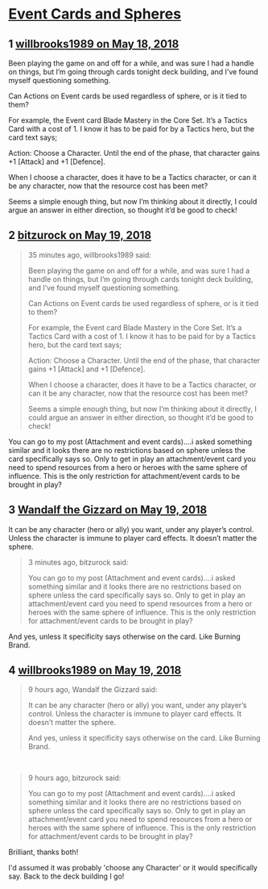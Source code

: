 # [Event Cards and Spheres](https://community.fantasyflightgames.com/topic/276181-event-cards-and-spheres/)

## 1 [willbrooks1989 on May 18, 2018](https://community.fantasyflightgames.com/topic/276181-event-cards-and-spheres/?do=findComment&comment=3338273)

Been playing the game on and off for a while, and was sure I had a handle on things, but I’m going through cards tonight deck building, and I’ve found myself questioning something.

Can Actions on Event cards be used regardless of sphere, or is it tied to them?

For example, the Event card Blade Mastery in the Core Set. It’s a Tactics Card with a cost of 1. I know it has to be paid for by a Tactics hero, but the card text says;

Action: Choose a Character. Until the end of the phase, that character gains +1 [Attack] and +1 [Defence].

When I choose a character, does it have to be a Tactics character, or can it be any character, now that the resource cost has been met?

Seems a simple enough thing, but now I’m thinking about it directly, I could argue an answer in either direction, so thought it’d be good to check!

## 2 [bitzurock on May 19, 2018](https://community.fantasyflightgames.com/topic/276181-event-cards-and-spheres/?do=findComment&comment=3338360)

> 35 minutes ago, willbrooks1989 said:
> 
> Been playing the game on and off for a while, and was sure I had a handle on things, but I’m going through cards tonight deck building, and I’ve found myself questioning something.
> 
> Can Actions on Event cards be used regardless of sphere, or is it tied to them?
> 
> For example, the Event card Blade Mastery in the Core Set. It’s a Tactics Card with a cost of 1. I know it has to be paid for by a Tactics hero, but the card text says;
> 
> Action: Choose a Character. Until the end of the phase, that character gains +1 [Attack] and +1 [Defence].
> 
> When I choose a character, does it have to be a Tactics character, or can it be any character, now that the resource cost has been met?
> 
> Seems a simple enough thing, but now I’m thinking about it directly, I could argue an answer in either direction, so thought it’d be good to check!

You can go to my post (Attachment and event cards)....i asked something similar and it looks there are no restrictions based on sphere unless the card specifically says so. Only to get in play an attachment/event card you need to spend resources from a hero or heroes with the same sphere of influence. This is the only restriction for attachment/event cards to be brought in play? 

## 3 [Wandalf the Gizzard on May 19, 2018](https://community.fantasyflightgames.com/topic/276181-event-cards-and-spheres/?do=findComment&comment=3338372)

It can be any character (hero or ally) you want, under any player’s control. Unless the character is immune to player card effects. It doesn’t matter the sphere.

> 3 minutes ago, bitzurock said:
> 
> You can go to my post (Attachment and event cards)....i asked something similar and it looks there are no restrictions based on sphere unless the card specifically says so. Only to get in play an attachment/event card you need to spend resources from a hero or heroes with the same sphere of influence. This is the only restriction for attachment/event cards to be brought in play? 

And yes, unless it specificity says otherwise on the card. Like Burning Brand.

## 4 [willbrooks1989 on May 19, 2018](https://community.fantasyflightgames.com/topic/276181-event-cards-and-spheres/?do=findComment&comment=3339044)

> 9 hours ago, Wandalf the Gizzard said:
> 
> It can be any character (hero or ally) you want, under any player’s control. Unless the character is immune to player card effects. It doesn’t matter the sphere.
> 
> And yes, unless it specificity says otherwise on the card. Like Burning Brand.

 

> 9 hours ago, bitzurock said:
> 
> You can go to my post (Attachment and event cards)....i asked something similar and it looks there are no restrictions based on sphere unless the card specifically says so. Only to get in play an attachment/event card you need to spend resources from a hero or heroes with the same sphere of influence. This is the only restriction for attachment/event cards to be brought in play? 

Brilliant, thanks both!

I'd assumed it was probably 'choose any Character' or it would specifically say. Back to the deck building I go!

 

